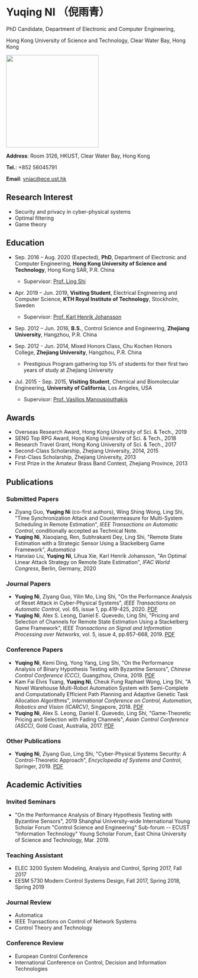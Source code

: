 # Yuqing NI （倪雨青）

PhD Candidate, Department of Electronic and Computer Engineering,

Hong Kong University of Science and Technology, Clear Water Bay, Hong Kong

<img src="https://github.com/YuqingNi/yuqingni.github.io/raw/master/yuqing1.jpg" width="250px" />

**Address**: Room 3126, HKUST, Clear Water Bay, Hong Kong

**Tel.**: +852 56045791

**Email**: yniac@ece.ust.hk


## Research Interest
- Security and privacy in cyber-physical systems
- Optimal filtering
- Game theory

## Education
- Sep. 2016 – Aug. 2020 (Expected), **PhD**, Department of Electronic and Computer Engineering, **Hong Kong University of Science and Technology**, Hong Kong SAR, P.R. China
  - Supervisor: [Prof. Ling Shi](https://eesling.home.ece.ust.hk/)
  
- Apr. 2019 – Jun. 2019, **Visiting Student**, Electrical Engineering and Computer Science, **KTH Royal Institute of Technology**, Stockholm, Sweden
  - Supervisor: [Prof. Karl Henrik Johansson](https://people.kth.se/~kallej/)

- Sep. 2012 – Jun. 2016, **B.S.**, Control Science and Engineering, **Zhejiang University**, Hangzhou, P.R. China

- Sep. 2012 - Jun. 2014, Mixed Honors Class, Chu Kochen Honors College, **Zhejiang University**, Hangzhou, P.R. China
  - Prestigious Program gathering top 5% of students for their first two years of study at Zhejiang University

- Jul. 2015 - Sep. 2015, **Visiting Student**, Chemical and Biomolecular Engineering, **University of California**, Los Angeles, USA
  - Supervisor: [Prof. Vasilios Manousiouthakis](https://samueli.ucla.edu/people/vasilios-manousiouthakis/)

## Awards
- Overseas Research Award, Hong Kong University of Sci. & Tech., 2019
- SENG Top RPG Award, Hong Kong University of Sci. & Tech., 2018
- Research Travel Grant, Hong Kong University of Sci. & Tech., 2017
- Second-Class Scholarship, Zhejiang University, 2014, 2015
- First-Class Scholarship, Zhejiang University, 2013
- First Prize in the Amateur Brass Band Contest, Zhejiang Province, 2013

## Publications
### Submitted Papers
- Ziyang Guo, **Yuqing Ni** (co-first authors), Wing Shing Wong, Ling Shi, "Time Synchronization Attack and Countermeasure for Multi-System Scheduling in Remote Estimation", *IEEE Transactions on Automatic Control*, conditionally accepted as Technical Note.
- **Yuqing Ni**, Xiaoqiang, Ren, Subhrakanti Dey, Ling Shi, "Remote State Estimation with a Strategic Sensor Using a Stackelberg Game Framework", *Automatica*
- Hanxiao Liu, **Yuqing Ni**, Lihua Xie, Karl Henrik Johansson, "An Optimal Linear Attack Strategy on Remote State Estimation", *IFAC World Congress*, Berlin, Germany, 2020

### Journal Papers
- **Yuqing Ni**, Ziyang Guo, Yilin Mo, Ling Shi, "On the Performance Analysis of Reset Attack in Cyber-Physical Systems", *IEEE Transactions on Automatic Control*, vol. 65, issue 1, pp.419-425, 2020. [PDF](https://ieeexplore.ieee.org/document/8704930)
- **Yuqing Ni**, Alex S. Leong, Daniel E. Quevedo, Ling Shi, "Pricing and Selection of Channels for Remote State Estimation Using a Stackelberg Game Framework", *IEEE Transactions on Signal and Information Processing over Networks*, vol. 5, issue 4, pp.657-668, 2019. [PDF](https://ieeexplore.ieee.org/document/8786167)

### Conference Papers
- **Yuqing Ni**, Kemi Ding, Yong Yang, Ling Shi, "On the Performance Analysis of Binary Hypothesis Testing with Byzantine Sensors", *Chinese Control Conference (CCC)*, Guangzhou, China, 2019. [PDF](https://ieeexplore.ieee.org/document/8866367)
- Kam Fai Elvis Tsang, **Yuqing Ni**, Cheuk Fung Raphael Wong, Ling Shi, "A Novel Warehouse Multi-Robot Automation System with Semi-Complete and Computationally Efficient Path Planning and Adaptive Genetic Task Allocation Algorithms", *International Conference on Control, Automation, Robotics and Vision (ICARCV)*, Singapore, 2018. [PDF](https://ieeexplore.ieee.org/document/8581092)
- **Yuqing Ni**, Alex S. Leong, Daniel E. Quevedo, Ling Shi, "Game-Theoretic Pricing and Selection with Fading Channels", *Asian Control Conference (ASCC)*, Gold Coast, Australia, 2017. [PDF](https://ieeexplore.ieee.org/document/8287296)

### Other Publications
- **Yuqing Ni**, Ziyang Guo, Ling Shi, "Cyber-Physical Systems Security: A Control-Theoretic Approach", *Encyclopedia of Systems and Control*, Springer, 2019. [PDF](https://link.springer.com/referenceworkentry/10.1007%2F978-1-4471-5102-9_100138-1)

## Academic Activities
### Invited Seminars
- "On the Performance Analysis of Binary Hypothesis Testing with Byzantine Sensors", 2019 Shanghai University-wide International Young Scholar Forum "Control Science and Engineering" Sub-forum -- ECUST "Information Technology" Young Scholar Forum, East China University of Science and Technology, Mar. 2019.

### Teaching Assistant
- ELEC 3200 System Modeling, Analysis and Control, Spring 2017, Fall 2017
- EESM 5730 Modern Control Systems Design, Fall 2017, Spring 2018, Spring 2019

### Journal Review
- Automatica
- IEEE Transactions on Control of Network Systems
- Control Theory and Technology

### Conference Review
- European Control Conference
- International Conference on Control, Decision and Information Technologies

